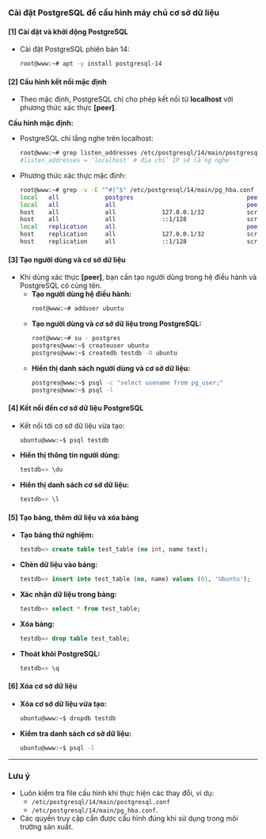 ### Cài đặt PostgreSQL để cấu hình máy chủ cơ sở dữ liệu

#### **[1] Cài đặt và khởi động PostgreSQL**
- Cài đặt PostgreSQL phiên bản 14:  
  ```bash
  root@www:~# apt -y install postgresql-14
  ```

#### **[2] Cấu hình kết nối mặc định**
- Theo mặc định, PostgreSQL chỉ cho phép kết nối từ **localhost** với phương thức xác thực **[peer]**.  


**Cấu hình mặc định:**  
- PostgreSQL chỉ lắng nghe trên localhost:  
  ```bash
  root@www:~# grep listen_addresses /etc/postgresql/14/main/postgresql.conf
  #listen_addresses = 'localhost' # địa chỉ IP sẽ lắng nghe
  ```
- Phương thức xác thực mặc định:  
  ```bash
  root@www:~# grep -v -E "^#|^$" /etc/postgresql/14/main/pg_hba.conf
  local   all             postgres                                peer
  local   all             all                                     peer
  host    all             all             127.0.0.1/32            scram-sha-256
  host    all             all             ::1/128                 scram-sha-256
  local   replication     all                                     peer
  host    replication     all             127.0.0.1/32            scram-sha-256
  host    replication     all             ::1/128                 scram-sha-256
  ```

#### **[3] Tạo người dùng và cơ sở dữ liệu**
- Khi dùng xác thực **[peer]**, bạn cần tạo người dùng trong hệ điều hành và PostgreSQL có cùng tên.  
  - **Tạo người dùng hệ điều hành:**  
    ```bash
    root@www:~# adduser ubuntu
    ```
  - **Tạo người dùng và cơ sở dữ liệu trong PostgreSQL:**  
    ```bash
    root@www:~# su - postgres
    postgres@www:~$ createuser ubuntu
    postgres@www:~$ createdb testdb -O ubuntu
    ```
  - **Hiển thị danh sách người dùng và cơ sở dữ liệu:**  
    ```bash
    postgres@www:~$ psql -c "select usename from pg_user;"
    postgres@www:~$ psql -l
    ```

#### **[4] Kết nối đến cơ sở dữ liệu PostgreSQL**
- Kết nối tới cơ sở dữ liệu vừa tạo:  
  ```bash
  ubuntu@www:~$ psql testdb
  ```
- **Hiển thị thông tin người dùng:**  
  ```sql
  testdb=> \du
  ```
- **Hiển thị danh sách cơ sở dữ liệu:**  
  ```sql
  testdb=> \l
  ```

#### **[5] Tạo bảng, thêm dữ liệu và xóa bảng**
- **Tạo bảng thử nghiệm:**  
  ```sql
  testdb=> create table test_table (no int, name text);
  ```
- **Chèn dữ liệu vào bảng:**  
  ```sql
  testdb=> insert into test_table (no, name) values (01, 'Ubuntu');
  ```
- **Xác nhận dữ liệu trong bảng:**  
  ```sql
  testdb=> select * from test_table;
  ```
- **Xóa bảng:**  
  ```sql
  testdb=> drop table test_table;
  ```
- **Thoát khỏi PostgreSQL:**  
  ```sql
  testdb=> \q
  ```

#### **[6] Xóa cơ sở dữ liệu**
- **Xóa cơ sở dữ liệu vừa tạo:**  
  ```bash
  ubuntu@www:~$ dropdb testdb
  ```
- **Kiểm tra danh sách cơ sở dữ liệu:**  
  ```bash
  ubuntu@www:~$ psql -l
  ```

---

### **Lưu ý** 
- Luôn kiểm tra file cấu hình khi thực hiện các thay đổi, ví dụ:  
  - `/etc/postgresql/14/main/postgresql.conf`  
  - `/etc/postgresql/14/main/pg_hba.conf`.  
- Các quyền truy cập cần được cấu hình đúng khi sử dụng trong môi trường sản xuất. 
